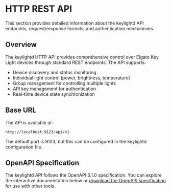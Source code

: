 # HTTP REST API

This section provides detailed information about the keylightd API endpoints, request/response formats, and authentication mechanisms.

## Overview

The keylightd HTTP API provides comprehensive control over Elgato Key Light devices through standard REST endpoints. The API supports:

- Device discovery and status monitoring
- Individual light control (power, brightness, temperature)
- Group management for controlling multiple lights
- API key management for authentication
- Real-time device state synchronization

## Base URL

The API is available at:
```
http://localhost:9123/api/v1
```

The default port is 9123, but this can be configured in the keylightd configuration file.

## OpenAPI Specification

The keylightd API follows the OpenAPI 3.1.0 specification. You can explore the interactive documentation below or [download the OpenAPI specification](spec/openapi.yaml) for use with other tools.

<div id="swagger-ui"></div>

<script>
  window.onload = function() {
    const ui = SwaggerUIBundle({
      url: "spec/openapi.yaml",
      dom_id: '#swagger-ui',
      presets: [
        SwaggerUIBundle.presets.apis,
        SwaggerUIBundle.SwaggerUIStandalonePreset
      ],
      layout: "BaseLayout",
      deepLinking: true,
      displayOperationId: false,
      defaultModelsExpandDepth: 1,
      defaultModelExpandDepth: 1,
      defaultModelRendering: 'model',
      docExpansion: 'list',
      showExtensions: false,
      showCommonExtensions: false
    });
    window.ui = ui;
  };
</script>
